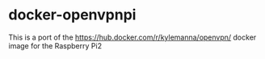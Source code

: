 # docker-openvpnpi
This is a port of the https://hub.docker.com/r/kylemanna/openvpn/ docker image for the Raspberry Pi2 

